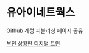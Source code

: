 # 유아이네트웍스
Github 계정 퍼블리싱 페이지 공유

[부천 상황판 디지털 트윈](https://leeminwoo-00.github.io/ui_networks/bucheon/board/b_twin.html)
